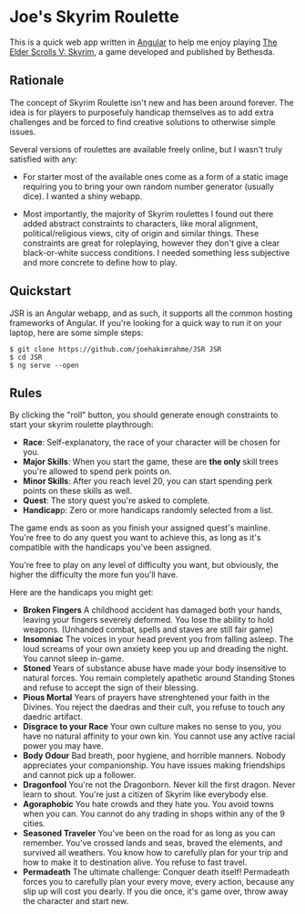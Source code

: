 Joe's Skyrim Roulette
=====================

This is a quick web app written in [Angular](https://angular.io) to help me
enjoy playing [The Elder Scrolls V: Skyrim](https://en.wikipedia.org/wiki/The_Elder_Scrolls_V:_Skyrim),
a game developed and published by Bethesda.


Rationale
---------

The concept of Skyrim Roulette isn't new and has been around forever. The idea
is for players to purposefuly handicap themselves as to add extra challenges and
be forced to find creative solutions to otherwise simple issues.

Several versions of roulettes are available freely online, but I wasn't truly
satisfied with any:

- For starter most of the available ones come as a form of a static image
  requiring you to bring your own random number generator (usually dice). I
  wanted a shiny webapp.

- Most importantly, the majority of Skyrim roulettes I found out there added
  abstract constraints to characters, like moral alignment, political/religious
  views, city of origin and similar things. These constraints are great for
  roleplaying, however they don't give a clear black-or-white success
  conditions. I needed something less subjective and more concrete to define how
  to play.


Quickstart
----------

JSR is an Angular webapp, and as such, it supports all the common hosting
frameworks of Angular. If you're looking for a quick way to run it on your
laptop, here are some simple steps:

	$ git clone https://github.com/joehakimrahme/JSR JSR
	$ cd JSR
	$ ng serve --open


Rules
-----

By clicking the "roll" button, you should generate enough constraints to start
your skyrim roulette playthrough:

- **Race**: Self-explanatory, the race of your character will be chosen for you.
- **Major Skills**: When you start the game, these are **the only** skill trees
  you're allowed to spend perk points on.
- **Minor Skills**: After you reach level 20, you can start spending perk points
  on these skills as well.
- **Quest**: The story quest you're asked to complete.
- **Handicap**p: Zero or more handicaps randomly selected from a list.

The game ends as soon as you finish your assigned quest's mainline. You're free
to do any quest you want to achieve this, as long as it's compatible with the
handicaps you've been assigned.

You're free to play on any level of difficulty you want, but obviously, the
higher the difficulty the more fun you'll have.

Here are the handicaps you might get:

* **Broken Fingers** A childhood accident has damaged both your hands,
  leaving your fingers severely deformed. You lose the ability to hold
  weapons. (Unhanded combat, spells and staves are still fair game)
* **Insomniac** The voices in your head prevent you from falling asleep. The
  loud screams of your own anxiety keep you up and dreading the night. You
  cannot sleep in-game.
* **Stoned** Years of substance abuse have made your body insensitive to natural
  forces. You remain completely apathetic around Standing Stones and refuse to
  accept the sign of their blessing.
* **Pious Mortal** Years of prayers have strenghtened your faith in the
  Divines. You reject the daedras and their cult, you refuse to touch any
  daedric artifact.
* **Disgrace to your Race** Your own culture makes no sense to you, you have no
  natural affinity to your own kin. You cannot use any active racial power you
  may have.
* **Body Odour** Bad breath, poor hygiene, and horrible manners. Nobody
  appreciates your companionship. You have issues making friendships and cannot
  pick up a follower.
* **Dragonfool** You're not the Dragonborn. Never kill the first dragon. Never
  learn to shout. You're just a citizen of Skyrim like everybody else.
* **Agoraphobic** You hate crowds and they hate you. You avoid towns when you
  can. You cannot do any trading in shops within any of the 9 cities.
* **Seasoned Traveler** You've been on the road for as long as you can
  remember. You've crossed lands and seas, braved the elements, and survived all
  weathers. You know how to carefully plan for your trip and how to make it to
  destination alive. You refuse to fast travel.
* **Permadeath** The ultimate challenge: Conquer death itself! Permadeath forces
  you to carefully plan your every move, every action, because any slip up will
  cost you dearly. If you die once, it's game over, throw away the character and
  start new.
